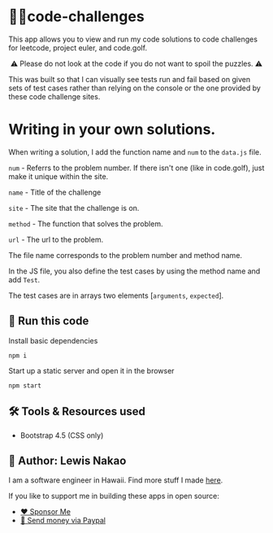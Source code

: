 # 👨‍💻code-challenges
This app allows you to view and run my code solutions to code challenges for leetcode, project euler, and code.golf.

<p align="center">⚠ Please do not look at the code if you do not want to spoil the puzzles. ⚠</p>

This was built so that I can visually see tests run and fail based on given sets of test cases rather than relying on the console or the one provided by these code challenge sites.

# Writing in your own solutions.

When writing a solution, I add the function name and `num` to the `data.js` file.

`num` - Referrs to the problem number. If there isn't one (like in code.golf), just make it unique within the site.

`name` - Title of the challenge

`site` - The site that the challenge is on.

`method` - The function that solves the problem.

`url` - The url to the problem.

The file name corresponds to the problem number and method name.

In the JS file, you also define the test cases by using the method name and add `Test`.

The test cases are in arrays two elements [`arguments`, `expected`].

## 🏃‍ Run this code

Install basic dependencies
```
npm i
```
Start up a static server and open it in the browser
```
npm start
```

## 🛠️ Tools & Resources used

* Bootstrap 4.5 (CSS only)

## 👤 Author: Lewis Nakao
I am a software engineer in Hawaii. Find more stuff I made [here](https://lewdev.github.io).

If you like to support me in building these apps in open source:

* [❤️ Sponsor Me](https://github.com/sponsors/lewdev)
* [💸 Send money via Paypal](https://paypal.me/lewisnakao)
